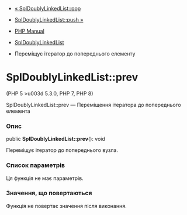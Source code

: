 - [« SplDoublyLinkedList::pop](spldoublylinkedlist.pop.md)
- [SplDoublyLinkedList::push »](spldoublylinkedlist.push.md)

- [PHP Manual](index.md)
- [SplDoublyLinkedList](class.spldoublylinkedlist.md)
- Переміщує ітератор до попереднього елементу

# SplDoublyLinkedList::prev

(PHP 5 \>u003d 5.3.0, PHP 7, PHP 8)

SplDoublyLinkedList::prev — Переміщення ітератора до попереднього елемента

### Опис

public **SplDoublyLinkedList::prev**(): void

Переміщує ітератор до попереднього вузла.

### Список параметрів

Ця функція не має параметрів.

### Значення, що повертаються

Функція не повертає значення після виконання.
